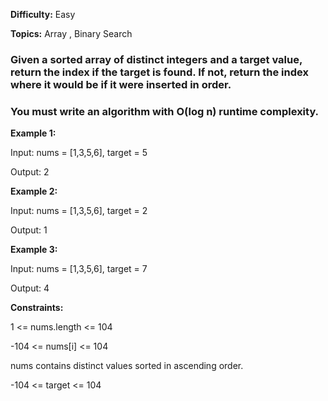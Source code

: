 **Difficulty:** Easy

**Topics:** Array , Binary Search

### Given a sorted array of distinct integers and a target value, return the index if the target is found. If not, return the index where it would be if it were inserted in order.

### You must write an algorithm with O(log n) runtime complexity.

 

**Example 1:**

Input: nums = [1,3,5,6], target = 5

Output: 2

**Example 2:**

Input: nums = [1,3,5,6], target = 2

Output: 1

**Example 3:**

Input: nums = [1,3,5,6], target = 7

Output: 4
 

**Constraints:**

1 <= nums.length <= 104

-104 <= nums[i] <= 104

nums contains distinct values sorted in ascending order.

-104 <= target <= 104
